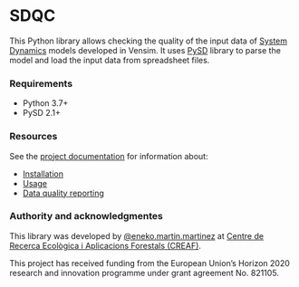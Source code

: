 SDQC
====

This Python library allows checking the quality of the input data of [System Dynamics](http://en.wikipedia.org/wiki/System_dynamics) models developed in Vensim. It uses [PySD](https://github.com/JamesPHoughton/pysd) library to parse the model and load the input data from spreadsheet files.

### Requirements
- Python 3.7+
- PySD 2.1+

### Resources
See the [project documentation](http://sdqc.readthedocs.org/) for information about:

- [Installation](http://sdqc.readthedocs.org/en/latest/installation.html)
- [Usage](http://sdqc.readthedocs.org/en/latest/usage.html)
- [Data quality reporting](http://sdqc.readthedocs.org/en/latest/report_configuration.html)

### Authority and acknowledgmentes
This library was developed by [@eneko.martin.martinez](https://gitlab.com/eneko.martin.martinez) at [Centre de Recerca Ecològica i Aplicacions Forestals (CREAF)](http://www.creaf.cat/).

This project has received funding from the European Union’s Horizon 2020
research and innovation programme under grant agreement No. 821105.
